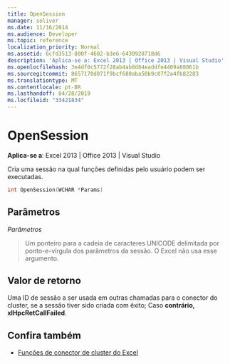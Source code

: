 ```yaml
---
title: OpenSession
manager: soliver
ms.date: 11/16/2014
ms.audience: Developer
ms.topic: reference
localization_priority: Normal
ms.assetid: 6cfd3513-800f-4602-b3e6-6430920718d6
description: 'Aplica-se a: Excel 2013 | Office 2013 | Visual Studio'
ms.openlocfilehash: 3e4df0c5772f28ab4ab8d84eaddfe4409a88061b
ms.sourcegitcommit: 8657170d071f9bcf680aba50b9c07f2a4fb82283
ms.translationtype: MT
ms.contentlocale: pt-BR
ms.lasthandoff: 04/28/2019
ms.locfileid: "33421834"
---
```

# <a name="opensession"></a>OpenSession

**Aplica-se a**: Excel 2013 | Office 2013 | Visual Studio 
  
Cria uma sessão na qual funções definidas pelo usuário podem ser executadas.
  
```cpp
int OpenSession(WCHAR *Params)
```

## <a name="parameters"></a>Parâmetros

_Parâmetros_
  
> Um ponteiro para a cadeia de caracteres UNICODE delimitada por ponto-e-vírgula dos parâmetros da sessão. O Excel não usa esse argumento.
    
## <a name="return-value"></a>Valor de retorno

Uma ID de sessão a ser usada em outras chamadas para o conector do cluster, se a sessão tiver sido criada com êxito; Caso **contrário, xlHpcRetCallFailed**.
  
## <a name="see-also"></a>Confira também

- [Funções de conector de cluster do Excel](excel-cluster-connector-functions.md)

